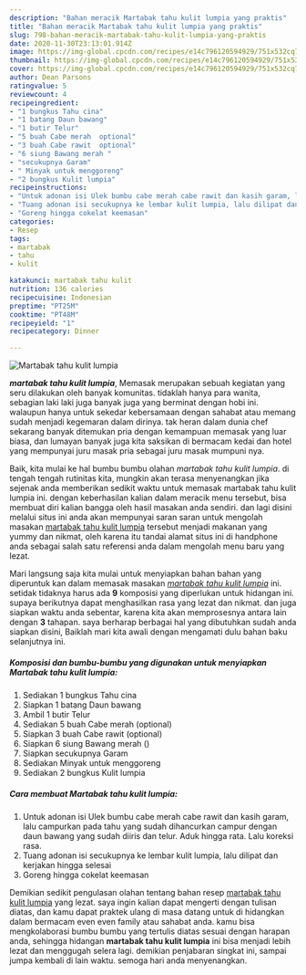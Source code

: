 ```yaml
---
description: "Bahan meracik Martabak tahu kulit lumpia yang praktis"
title: "Bahan meracik Martabak tahu kulit lumpia yang praktis"
slug: 798-bahan-meracik-martabak-tahu-kulit-lumpia-yang-praktis
date: 2020-11-30T23:13:01.914Z
image: https://img-global.cpcdn.com/recipes/e14c796120594929/751x532cq70/martabak-tahu-kulit-lumpia-foto-resep-utama.jpg
thumbnail: https://img-global.cpcdn.com/recipes/e14c796120594929/751x532cq70/martabak-tahu-kulit-lumpia-foto-resep-utama.jpg
cover: https://img-global.cpcdn.com/recipes/e14c796120594929/751x532cq70/martabak-tahu-kulit-lumpia-foto-resep-utama.jpg
author: Dean Parsons
ratingvalue: 5
reviewcount: 4
recipeingredient:
- "1 bungkus Tahu cina"
- "1 batang Daun bawang"
- "1 butir Telur"
- "5 buah Cabe merah  optional"
- "3 buah Cabe rawit  optional"
- "6 siung Bawang merah "
- "secukupnya Garam"
- " Minyak untuk menggoreng"
- "2 bungkus Kulit lumpia"
recipeinstructions:
- "Untuk adonan isi Ulek bumbu cabe merah cabe rawit dan kasih garam, lalu campurkan pada tahu yang sudah dihancurkan campur dengan daun bawang yang sudah diiris dan telur. Aduk hingga rata. Lalu koreksi rasa."
- "Tuang adonan isi secukupnya ke lembar kulit lumpia, lalu dilipat dan kerjakan hingga selesai"
- "Goreng hingga cokelat keemasan"
categories:
- Resep
tags:
- martabak
- tahu
- kulit

katakunci: martabak tahu kulit 
nutrition: 136 calories
recipecuisine: Indonesian
preptime: "PT25M"
cooktime: "PT48M"
recipeyield: "1"
recipecategory: Dinner

---
```



![Martabak tahu kulit lumpia](https://img-global.cpcdn.com/recipes/e14c796120594929/751x532cq70/martabak-tahu-kulit-lumpia-foto-resep-utama.jpg)

<b><i>martabak tahu kulit lumpia</i></b>, Memasak merupakan sebuah kegiatan yang seru dilakukan oleh banyak komunitas. tidaklah hanya para wanita, sebagian laki laki juga banyak juga yang berminat dengan hobi ini. walaupun hanya untuk sekedar kebersamaan dengan sahabat atau memang sudah menjadi kegemaran dalam dirinya. tak heran dalam dunia chef sekarang banyak ditemukan pria dengan kemampuan memasak yang luar biasa, dan lumayan banyak juga kita saksikan di bermacam kedai dan hotel yang mempunyai juru masak pria sebagai juru masak mumpuni nya.



Baik, kita mulai ke hal bumbu bumbu olahan <i>martabak tahu kulit lumpia</i>. di tengah tengah rutinitas kita, mungkin akan terasa menyenangkan jika sejenak anda memberikan sedikit waktu untuk memasak martabak tahu kulit lumpia ini. dengan keberhasilan kalian dalam meracik menu tersebut, bisa membuat diri kalian bangga oleh hasil masakan anda sendiri. dan lagi disini melalui situs ini anda akan mempunyai saran saran untuk mengolah masakan <u>martabak tahu kulit lumpia</u> tersebut menjadi makanan yang yummy dan nikmat, oleh karena itu tandai alamat situs ini di handphone anda sebagai salah satu referensi anda dalam mengolah menu baru yang lezat.


Mari langsung saja kita mulai untuk menyiapkan bahan bahan yang diperuntuk kan dalam memasak masakan <u><i>martabak tahu kulit lumpia</i></u> ini. setidak tidaknya harus ada <b>9</b> komposisi yang diperlukan untuk hidangan ini. supaya berikutnya dapat menghasilkan rasa yang lezat dan nikmat. dan juga siapkan waktu anda sebentar, karena kita akan memprosesnya antara lain dengan <b>3</b> tahapan. saya berharap berbagai hal yang dibutuhkan sudah anda siapkan disini, Baiklah mari kita awali dengan mengamati dulu bahan baku selanjutnya ini.

<!--inarticleads1-->

##### Komposisi dan bumbu-bumbu yang digunakan untuk menyiapkan Martabak tahu kulit lumpia:

1. Sediakan 1 bungkus Tahu cina
1. Siapkan 1 batang Daun bawang
1. Ambil 1 butir Telur
1. Sediakan 5 buah Cabe merah  (optional)
1. Siapkan 3 buah Cabe rawit  (optional)
1. Siapkan 6 siung Bawang merah ()
1. Siapkan secukupnya Garam
1. Sediakan  Minyak untuk menggoreng
1. Sediakan 2 bungkus Kulit lumpia




<!--inarticleads2-->

##### Cara membuat Martabak tahu kulit lumpia:

1. Untuk adonan isi Ulek bumbu cabe merah cabe rawit dan kasih garam, lalu campurkan pada tahu yang sudah dihancurkan campur dengan daun bawang yang sudah diiris dan telur. Aduk hingga rata. Lalu koreksi rasa.
1. Tuang adonan isi secukupnya ke lembar kulit lumpia, lalu dilipat dan kerjakan hingga selesai
1. Goreng hingga cokelat keemasan




Demikian sedikit pengulasan olahan tentang bahan resep <u>martabak tahu kulit lumpia</u> yang lezat. saya ingin kalian dapat mengerti dengan tulisan diatas, dan kamu dapat praktek ulang di masa datang untuk di hidangkan dalam bermacam even even family atau sahabat anda. kamu bisa mengkolaborasi bumbu bumbu yang tertulis diatas sesuai dengan harapan anda, sehingga hidangan <b>martabak tahu kulit lumpia</b> ini bisa menjadi lebih lezat dan menggugah selera lagi. demikian penjabaran singkat ini, sampai jumpa kembali di lain waktu. semoga hari anda menyenangkan.
